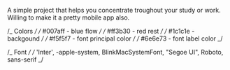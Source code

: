 A simple project that helps you concentrate troughout your study or work. Willing to make it a pretty mobile app also.

/_ Colors _/
/_ #007aff - blue flow _/
/_ #ff3b30 - red rest _/
/_ #1c1c1e - backgound _/
/_ #f5f5f7 - font principal color _/
/_ #6e6e73 - font label color _/

/_ Font _/
/_ 'Inter', -apple-system, BlinkMacSystemFont, "Segoe UI", Roboto, sans-serif _/
